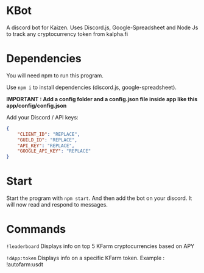 # KBot

A discord bot for Kaizen. Uses Discord.js, Google-Spreadsheet and Node Js to track any cryptocurrency token from kalpha.fi

# Dependencies

You will need npm to run this program.

Use `npm i` to install dependencies (discord.js, google-spreadsheet).

**IMPORTANT : Add a config folder and a config.json file inside app like this app/config/config.json**

Add your Discord / API keys:

```json
{
    "CLIENT_ID": "REPLACE",
    "GUILD_ID": "REPLACE",
    "API_KEY": "REPLACE",
    "GOOGLE_API_KEY": "REPLACE"
}
```

# Start

Start the program with `npm start`. And then add the bot on your discord. It will now read and respond to messages.

# Commands

`!leaderboard` Displays info on top 5 KFarm cryptocurrencies based on APY

`!dApp:token` Displays info on a specific KFarm token. Example : !autofarm:usdt
